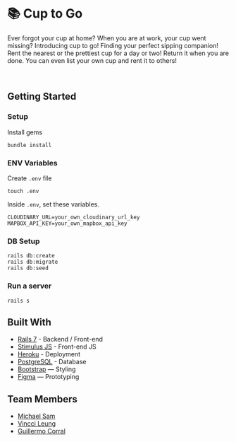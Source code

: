 # 📚 Cup to Go

Ever forgot your cup at home? When you are at work, your cup went missing?
Introducing cup to go! Finding your perfect sipping companion!
Rent the nearest or the prettiest cup for a day or two! Return it when you are done. You can even list your own cup and rent it to others!

<br>
   

## Getting Started
### Setup

Install gems
```
bundle install
```

### ENV Variables
Create `.env` file
```
touch .env
```
Inside `.env`, set these variables.
```
CLOUDINARY_URL=your_own_cloudinary_url_key
MAPBOX_API_KEY=your_own_mapbox_api_key
```

### DB Setup
```
rails db:create
rails db:migrate
rails db:seed
```

### Run a server
```
rails s
```

## Built With
- [Rails 7](https://guides.rubyonrails.org/) - Backend / Front-end
- [Stimulus JS](https://stimulus.hotwired.dev/) - Front-end JS
- [Heroku](https://heroku.com/) - Deployment
- [PostgreSQL](https://www.postgresql.org/) - Database
- [Bootstrap](https://getbootstrap.com/) — Styling
- [Figma](https://www.figma.com) — Prototyping


## Team Members
- [Michael Sam](https://github.com/msam4)
- [Vincci Leung](https://github.com/elysianysus)
- [Guillermo Corral](https://github.com/GCM1120)

